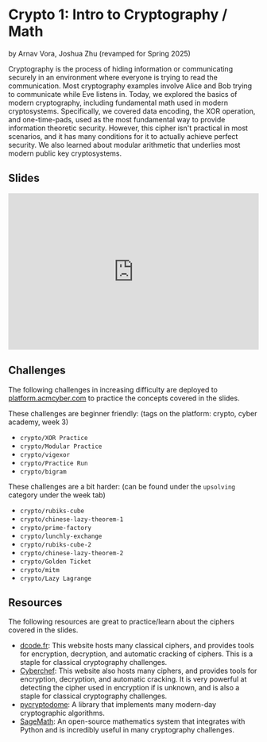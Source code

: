 # Crypto 1: Intro to Cryptography / Math

by Arnav Vora, Joshua Zhu (revamped for Spring 2025)

Cryptography is the process of hiding information or communicating securely in an environment where everyone is trying to read the communication. Most cryptography examples involve Alice and Bob trying to communicate while Eve listens in. Today, we explored the basics of modern cryptography, including fundamental math used in modern cryptosystems. Specifically, we covered data encoding, the XOR operation, and one-time-pads, used as the most fundamental way to provide information theoretic security. However, this cipher isn't practical in most scenarios, and it has many conditions for it to actually achieve perfect security. We also learned about modular arithmetic that underlies most modern public key cryptosystems.

## Slides

<iframe src="https://docs.google.com/presentation/d/e/2PACX-1vQ2LxI6MkXZprWbkjSQtdcuPnD1GxHuWDy4Wr4eBu1NjtWq0TmpJZLWeRRzlPIT0-pVMTkeVQfjwV6g/embed?start=false&loop=false&delayms=3000" frameborder="0"width="100%" style="aspect-ratio: 16 / 10;" allowfullscreen="true" mozallowfullscreen="true" webkitallowfullscreen="true"></iframe>

## Challenges

The following challenges in increasing difficulty are deployed to [platform.acmcyber.com](https://platform.acmcyber.com) to practice the concepts covered in the slides.

These challenges are beginner friendly: (tags on the platform: crypto, cyber academy, week 3)

- `crypto/XOR Practice`
- `crypto/Modular Practice`
- `crypto/vigexor`
- `crypto/Practice Run`
- `crypto/bigram`

These challenges are a bit harder: (can be found under the `upsolving` category under the week tab)

- `crypto/rubiks-cube`
- `crypto/chinese-lazy-theorem-1`
- `crypto/prime-factory`
- `crypto/lunchly-exchange`
- `crypto/rubiks-cube-2`
- `crypto/chinese-lazy-theorem-2`
- `crypto/Golden Ticket`
- `crypto/mitm`
- `crypto/Lazy Lagrange`

## Resources

The following resources are great to practice/learn about the ciphers covered in the slides.

- [dcode.fr](https://www.dcode.fr/): This website hosts many classical ciphers, and provides tools for encryption, decryption, and automatic cracking of ciphers. This is a staple for classical cryptography challenges.
- [Cyberchef](https://gchq.github.io/CyberChef/): This website also hosts many ciphers, and provides tools for encryption, decryption, and automatic cracking. It is very powerful at detecting the cipher used in encryption if is unknown, and is also a staple for classical cryptography challenges.
- [pycryptodome](https://pypi.org/project/pycryptodome/): A library that implements many modern-day cryptographic algorithms.
- [SageMath](https://www.sagemath.org/): An open-source mathematics system that integrates with Python and is incredibly useful in many cryptography challenges.
